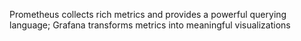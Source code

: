 Prometheus collects rich metrics and provides a powerful querying language; 
Grafana transforms metrics into meaningful visualizations